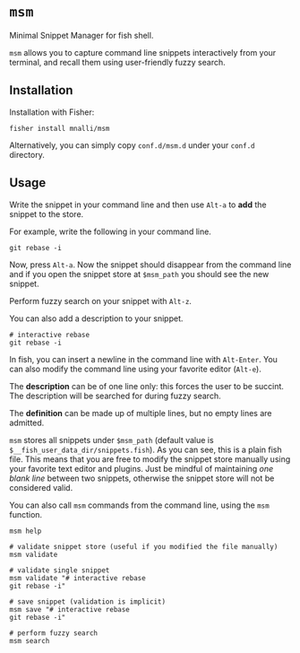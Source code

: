 # `msm`

Minimal Snippet Manager for fish shell.

`msm` allows you to capture command line snippets interactively from
your terminal, and recall them using user-friendly fuzzy search.

## Installation

Installation with Fisher:

```fish
fisher install mnalli/msm
```

Alternatively, you can simply copy `conf.d/msm.d` under your `conf.d` directory.

## Usage

Write the snippet in your command line and then use `Alt-a` to **add** the snippet to the store.

For example, write the following in your command line.

```fish
git rebase -i
```

Now, press `Alt-a`. Now the snippet should disappear from the command line and
if you open the snippet store at `$msm_path` you should see the new snippet.

Perform fuzzy search on your snippet with `Alt-z`.

You can also add a description to your snippet.

```fish
# interactive rebase
git rebase -i
```

In fish, you can insert a newline in the command line with `Alt-Enter`. You can
also modify the command line using your favorite editor (`Alt-e`).

The **description** can be of one line only: this forces the user to be succint.
The description will be searched for during fuzzy search.

The **definition** can be made up of multiple lines, but no empty lines are admitted.

`msm` stores all snippets under `$msm_path` (default value is `$__fish_user_data_dir/snippets.fish`).
As you can see, this is a plain fish file. This means that you are free to modify
the snippet store manually using your favorite text editor and plugins.
Just be mindful of maintaining _one blank line_ between two snippets, otherwise
the snippet store will not be considered valid.

You can also call `msm` commands from the command line, using the `msm` function.

```fish
msm help

# validate snippet store (useful if you modified the file manually)
msm validate

# validate single snippet
msm validate "# interactive rebase
git rebase -i"

# save snippet (validation is implicit)
msm save "# interactive rebase
git rebase -i"

# perform fuzzy search
msm search
```
